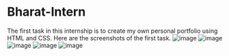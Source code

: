 # Bharat-Intern
The first task in this internship is to create my own personal portfolio using HTML and CSS.
Here are the screenshots of the first task.
![image](https://github.com/SahityaCh/Bharat-Intern/assets/113755671/f14a8b7c-5b60-4295-bddc-add3faa62c65)
![image](https://github.com/SahityaCh/Bharat-Intern/assets/113755671/7a9c455c-1300-48ee-b67e-481388681af0)
![image](https://github.com/SahityaCh/Bharat-Intern/assets/113755671/73e4272a-4716-42b7-b883-0690f60ecf9e)
![image](https://github.com/SahityaCh/Bharat-Intern/assets/113755671/2d7e4a49-50a0-4fb0-a891-40638ff712f1)
![image](https://github.com/SahityaCh/Bharat-Intern/assets/113755671/ba280b83-5c83-4e18-adc5-0f9c96a964ee)
